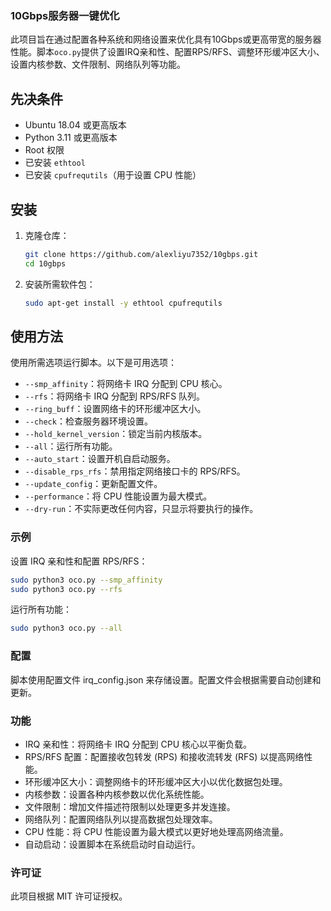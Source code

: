 ### 10Gbps服务器一键优化

此项目旨在通过配置各种系统和网络设置来优化具有10Gbps或更高带宽的服务器性能。脚本`oco.py`提供了设置IRQ亲和性、配置RPS/RFS、调整环形缓冲区大小、设置内核参数、文件限制、网络队列等功能。

## 先决条件

- Ubuntu 18.04 或更高版本
- Python 3.11 或更高版本
- Root 权限
- 已安装 `ethtool`
- 已安装 `cpufrequtils`（用于设置 CPU 性能）

## 安装

1. 克隆仓库：
    ```sh
    git clone https://github.com/alexliyu7352/10gbps.git
    cd 10gbps
    ```

2. 安装所需软件包：
    ```sh
    sudo apt-get install -y ethtool cpufrequtils
    ```

## 使用方法

使用所需选项运行脚本。以下是可用选项：

- `--smp_affinity`：将网络卡 IRQ 分配到 CPU 核心。
- `--rfs`：将网络卡 IRQ 分配到 RPS/RFS 队列。
- `--ring_buff`：设置网络卡的环形缓冲区大小。
- `--check`：检查服务器环境设置。
- `--hold_kernel_version`：锁定当前内核版本。
- `--all`：运行所有功能。
- `--auto_start`：设置开机自启动服务。
- `--disable_rps_rfs`：禁用指定网络接口卡的 RPS/RFS。
- `--update_config`：更新配置文件。
- `--performance`：将 CPU 性能设置为最大模式。
- `--dry-run`：不实际更改任何内容，只显示将要执行的操作。

### 示例

设置 IRQ 亲和性和配置 RPS/RFS：

```sh
sudo python3 oco.py --smp_affinity
sudo python3 oco.py --rfs
```

运行所有功能：

```sh
sudo python3 oco.py --all
```

### 配置

脚本使用配置文件 irq_config.json 来存储设置。配置文件会根据需要自动创建和更新。

### 功能

- IRQ 亲和性：将网络卡 IRQ 分配到 CPU 核心以平衡负载。
- RPS/RFS 配置：配置接收包转发 (RPS) 和接收流转发 (RFS) 以提高网络性能。
- 环形缓冲区大小：调整网络卡的环形缓冲区大小以优化数据包处理。
- 内核参数：设置各种内核参数以优化系统性能。
- 文件限制：增加文件描述符限制以处理更多并发连接。
- 网络队列：配置网络队列以提高数据包处理效率。
- CPU 性能：将 CPU 性能设置为最大模式以更好地处理高网络流量。
- 自动启动：设置脚本在系统启动时自动运行。

### 许可证

此项目根据 MIT 许可证授权。


